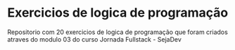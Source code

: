 # Exercicios de logica de programação

Repositorio com 20 exercicios de logica de programação que foram criados atraves do modulo 03 do curso Jornada Fullstack - SejaDev